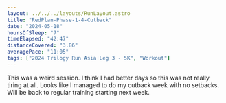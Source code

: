 ```yaml
---
layout: ../../../layouts/RunLayout.astro
title: "RedPlan-Phase-1-4-Cutback"
date: "2024-05-18"
hoursOfSleep: "7"
timeElapsed: "42:47"
distanceCovered: "3.86"
averagePace: "11:05"
tags: ["2024 Trilogy Run Asia Leg 3 - 5K", "Workout"]
---
```


This was a weird session. I think I had better days so this was not really tiring at all. Looks like I managed to do my cutback week with no setbacks. Will be back to regular training starting next week.
